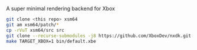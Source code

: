 A super minimal rendering backend for Xbox

```bash
git clone <this repo> xsm64
git am xsm64/patch/*
cp -rVuT xsm64/src src
git clone --recurse-submodules -j8 https://github.com/XboxDev/nxdk.git
make TARGET_XBOX=1 bin/default.xbe
```
